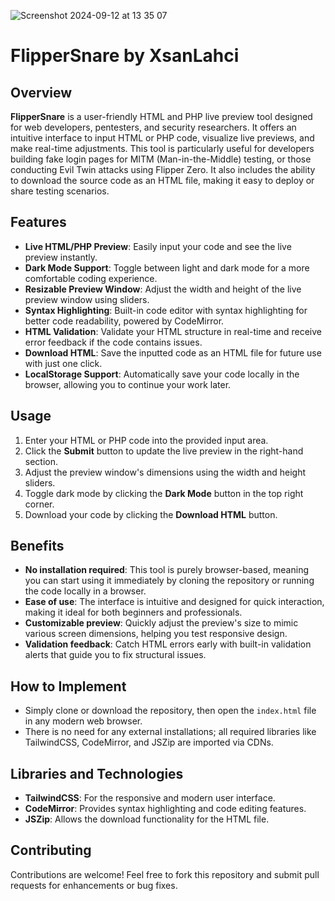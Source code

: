 
![Screenshot 2024-09-12 at 13 35 07](https://github.com/user-attachments/assets/4448a7ff-ec49-46fa-ba39-2b7f0268e35d)

# FlipperSnare by XsanLahci

## Overview

**FlipperSnare** is a user-friendly HTML and PHP live preview tool designed for web developers, pentesters, and security researchers. It offers an intuitive interface to input HTML or PHP code, visualize live previews, and make real-time adjustments. This tool is particularly useful for developers building fake login pages for MITM (Man-in-the-Middle) testing, or those conducting Evil Twin attacks using Flipper Zero. It also includes the ability to download the source code as an HTML file, making it easy to deploy or share testing scenarios.

## Features

- **Live HTML/PHP Preview**: Easily input your code and see the live preview instantly.
- **Dark Mode Support**: Toggle between light and dark mode for a more comfortable coding experience.
- **Resizable Preview Window**: Adjust the width and height of the live preview window using sliders.
- **Syntax Highlighting**: Built-in code editor with syntax highlighting for better code readability, powered by CodeMirror.
- **HTML Validation**: Validate your HTML structure in real-time and receive error feedback if the code contains issues.
- **Download HTML**: Save the inputted code as an HTML file for future use with just one click.
- **LocalStorage Support**: Automatically save your code locally in the browser, allowing you to continue your work later.

## Usage

1. Enter your HTML or PHP code into the provided input area.
2. Click the **Submit** button to update the live preview in the right-hand section.
3. Adjust the preview window's dimensions using the width and height sliders.
4. Toggle dark mode by clicking the **Dark Mode** button in the top right corner.
5. Download your code by clicking the **Download HTML** button.

## Benefits

- **No installation required**: This tool is purely browser-based, meaning you can start using it immediately by cloning the repository or running the code locally in a browser.
- **Ease of use**: The interface is intuitive and designed for quick interaction, making it ideal for both beginners and professionals.
- **Customizable preview**: Quickly adjust the preview's size to mimic various screen dimensions, helping you test responsive design.
- **Validation feedback**: Catch HTML errors early with built-in validation alerts that guide you to fix structural issues.

## How to Implement

- Simply clone or download the repository, then open the `index.html` file in any modern web browser.
- There is no need for any external installations; all required libraries like TailwindCSS, CodeMirror, and JSZip are imported via CDNs.

## Libraries and Technologies

- **TailwindCSS**: For the responsive and modern user interface.
- **CodeMirror**: Provides syntax highlighting and code editing features.
- **JSZip**: Allows the download functionality for the HTML file.

## Contributing

Contributions are welcome! Feel free to fork this repository and submit pull requests for enhancements or bug fixes.

